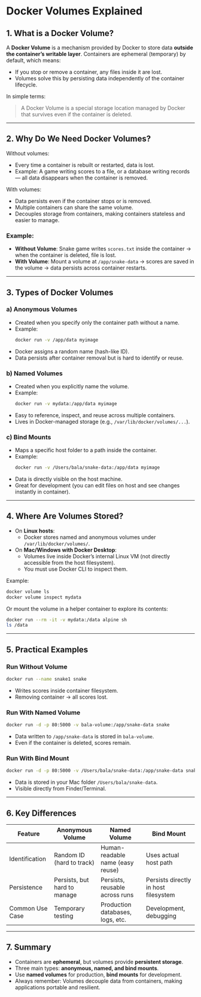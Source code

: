 # Docker Volumes Explained

## 1. What is a Docker Volume?
A **Docker Volume** is a mechanism provided by Docker to store data **outside the container’s writable layer**. Containers are ephemeral (temporary) by default, which means:
- If you stop or remove a container, any files inside it are lost.
- Volumes solve this by persisting data independently of the container lifecycle.

In simple terms:
> A Docker Volume is a special storage location managed by Docker that survives even if the container is deleted.

---

## 2. Why Do We Need Docker Volumes?

Without volumes:
- Every time a container is rebuilt or restarted, data is lost.
- Example: A game writing scores to a file, or a database writing records — all data disappears when the container is removed.

With volumes:
- Data persists even if the container stops or is removed.
- Multiple containers can share the same volume.
- Decouples storage from containers, making containers stateless and easier to manage.

### Example:
- **Without Volume**: Snake game writes `scores.txt` inside the container → when the container is deleted, file is lost.
- **With Volume**: Mount a volume at `/app/snake-data` → scores are saved in the volume → data persists across container restarts.

---

## 3. Types of Docker Volumes

### a) Anonymous Volumes
- Created when you specify only the container path without a name.
- Example:
  ```bash
  docker run -v /app/data myimage
  ```
- Docker assigns a random name (hash-like ID).
- Data persists after container removal but is hard to identify or reuse.

### b) Named Volumes
- Created when you explicitly name the volume.
- Example:
  ```bash
  docker run -v mydata:/app/data myimage
  ```
- Easy to reference, inspect, and reuse across multiple containers.
- Lives in Docker-managed storage (e.g., `/var/lib/docker/volumes/...`).

### c) Bind Mounts
- Maps a specific host folder to a path inside the container.
- Example:
  ```bash
  docker run -v /Users/bala/snake-data:/app/data myimage
  ```
- Data is directly visible on the host machine.
- Great for development (you can edit files on host and see changes instantly in container).

---

## 4. Where Are Volumes Stored?

- On **Linux hosts**:
  - Docker stores named and anonymous volumes under `/var/lib/docker/volumes/`.
- On **Mac/Windows with Docker Desktop**:
  - Volumes live inside Docker’s internal Linux VM (not directly accessible from the host filesystem).
  - You must use Docker CLI to inspect them.

Example:
```bash
docker volume ls
docker volume inspect mydata
```

Or mount the volume in a helper container to explore its contents:
```bash
docker run --rm -it -v mydata:/data alpine sh
ls /data
```

---

## 5. Practical Examples

### Run Without Volume
```bash
docker run --name snake1 snake
```
- Writes scores inside container filesystem.
- Removing container → all scores lost.

### Run With Named Volume
```bash
docker run -d -p 80:5000 -v bala-volume:/app/snake-data snake
```
- Data written to `/app/snake-data` is stored in `bala-volume`.
- Even if the container is deleted, scores remain.

### Run With Bind Mount
```bash
docker run -d -p 80:5000 -v /Users/bala/snake-data:/app/snake-data snake
```
- Data is stored in your Mac folder `/Users/bala/snake-data`.
- Visible directly from Finder/Terminal.

---

## 6. Key Differences

| Feature              | Anonymous Volume                | Named Volume                    | Bind Mount                          |
|----------------------|---------------------------------|---------------------------------|-------------------------------------|
| Identification       | Random ID (hard to track)       | Human-readable name (easy reuse) | Uses actual host path                |
| Persistence          | Persists, but hard to manage    | Persists, reusable across runs   | Persists directly in host filesystem |
| Common Use Case      | Temporary testing               | Production databases, logs, etc. | Development, debugging              |

---

## 7. Summary

- Containers are **ephemeral**, but volumes provide **persistent storage**.
- Three main types: **anonymous, named, and bind mounts**.
- Use **named volumes** for production, **bind mounts** for development.
- Always remember: Volumes decouple data from containers, making applications portable and resilient.
